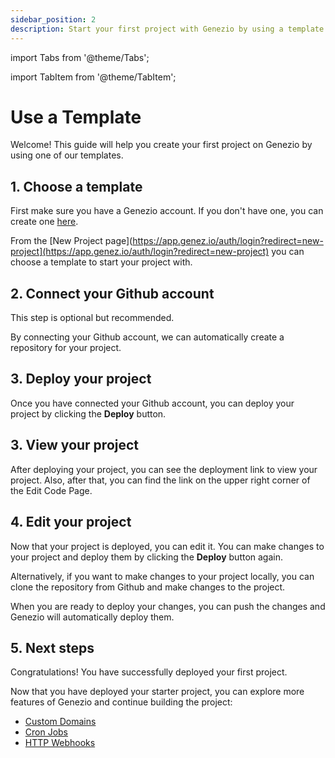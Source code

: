 ```yaml
---
sidebar_position: 2
description: Start your first project with Genezio by using a template.
---
```


import Tabs from '@theme/Tabs';

import TabItem from '@theme/TabItem';

# Use a Template

<head>
  <title>Getting Started with Genezio | Genezio Documentation</title>
</head>

Welcome! This guide will help you create your first project on Genezio by using one of our templates.

## 1. Choose a template

First make sure you have a Genezio account. If you don't have one, you can create one [here](https://app.genez.io/auth/signup).

From the [New Project page](https://app.genez.io/auth/login?redirect=new-project](https://app.genez.io/auth/login?redirect=new-project) you can choose a template to start your project with.

## 2. Connect your Github account

This step is optional but recommended.

By connecting your Github account, we can automatically create a repository for your project.

## 3. Deploy your project

Once you have connected your Github account, you can deploy your project by clicking the **Deploy** button.

## 3. View your project

After deploying your project, you can see the deployment link to view your project. Also, after that, you can find the link on the upper right corner of the Edit Code Page.

## 4. Edit your project

Now that your project is deployed, you can edit it. You can make changes to your project and deploy them by clicking the **Deploy** button again.

Alternatively, if you want to make changes to your project locally, you can clone the repository from Github and make changes to the project.

When you are ready to deploy your changes, you can push the changes and Genezio will automatically deploy them.

## 5. Next steps

Congratulations! You have successfully deployed your first project.

Now that you have deployed your starter project, you can explore more features of Genezio and continue building the project:

- [Custom Domains](/docs/features/custom-domain-configuration/)
- [Cron Jobs](/docs/genezio-typesafe/cron-methods/)
- [HTTP Webhooks](/docs/genezio-typesafe/http-methods-webhooks/)
